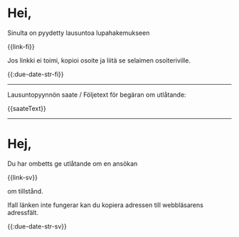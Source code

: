 # Hei,

Sinulta on pyydetty lausuntoa lupahakemukseen

{{link-fi}}

Jos linkki ei toimi, kopioi osoite ja liit&auml; se selaimen osoiteriville.

{{:due-date-str-fi}}

---

Lausuntopyynn&ouml;n saate / F&ouml;ljetext f&ouml;r beg&auml;ran om utl&aring;tande:

{{saateText}}

---

# Hej,

Du har ombetts ge utl&aring;tande om en ans&ouml;kan

{{link-sv}}

om tillst&aring;nd.

Ifall l&auml;nken inte fungerar kan du kopiera adressen till webbl&auml;sarens adressf&auml;lt.

{{:due-date-str-sv}}


